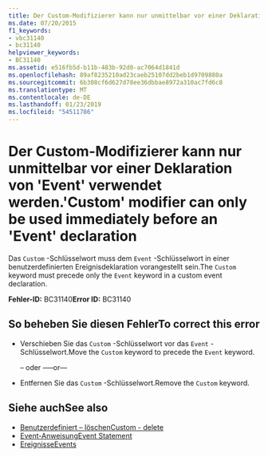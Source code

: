 ```yaml
---
title: Der Custom-Modifizierer kann nur unmittelbar vor einer Deklaration von 'Event' verwendet werden.
ms.date: 07/20/2015
f1_keywords:
- vbc31140
- bc31140
helpviewer_keywords:
- BC31140
ms.assetid: e516fb5d-b11b-483b-92d0-ac7064d1841d
ms.openlocfilehash: 89af8235210ad23caeb25107dd2beb1d9709880a
ms.sourcegitcommit: 6b308cf6d627d78ee36dbbae8972a310ac7fd6c8
ms.translationtype: MT
ms.contentlocale: de-DE
ms.lasthandoff: 01/23/2019
ms.locfileid: "54511786"
---
```

# <a name="custom-modifier-can-only-be-used-immediately-before-an-event-declaration"></a><span data-ttu-id="8f3a0-102">Der Custom-Modifizierer kann nur unmittelbar vor einer Deklaration von 'Event' verwendet werden.</span><span class="sxs-lookup"><span data-stu-id="8f3a0-102">'Custom' modifier can only be used immediately before an 'Event' declaration</span></span>
<span data-ttu-id="8f3a0-103">Das `Custom` -Schlüsselwort muss dem `Event` -Schlüsselwort in einer benutzerdefinierten Ereignisdeklaration vorangestellt sein.</span><span class="sxs-lookup"><span data-stu-id="8f3a0-103">The `Custom` keyword must precede only the `Event` keyword in a custom event declaration.</span></span>  
  
 <span data-ttu-id="8f3a0-104">**Fehler-ID:** BC31140</span><span class="sxs-lookup"><span data-stu-id="8f3a0-104">**Error ID:** BC31140</span></span>  
  
## <a name="to-correct-this-error"></a><span data-ttu-id="8f3a0-105">So beheben Sie diesen Fehler</span><span class="sxs-lookup"><span data-stu-id="8f3a0-105">To correct this error</span></span>  
  
-   <span data-ttu-id="8f3a0-106">Verschieben Sie das `Custom` -Schlüsselwort vor das `Event` -Schlüsselwort.</span><span class="sxs-lookup"><span data-stu-id="8f3a0-106">Move the `Custom` keyword to precede the `Event` keyword.</span></span>  
  
     <span data-ttu-id="8f3a0-107">– oder –</span><span class="sxs-lookup"><span data-stu-id="8f3a0-107">—or—</span></span>  
  
-   <span data-ttu-id="8f3a0-108">Entfernen Sie das `Custom` -Schlüsselwort.</span><span class="sxs-lookup"><span data-stu-id="8f3a0-108">Remove the `Custom` keyword.</span></span>  
  
## <a name="see-also"></a><span data-ttu-id="8f3a0-109">Siehe auch</span><span class="sxs-lookup"><span data-stu-id="8f3a0-109">See also</span></span>
- [<span data-ttu-id="8f3a0-110">Benutzerdefiniert – löschen</span><span class="sxs-lookup"><span data-stu-id="8f3a0-110">Custom - delete</span></span>](https://msdn.microsoft.com/library/dc62be07-c896-4866-a533-982a661d143f)
- [<span data-ttu-id="8f3a0-111">Event-Anweisung</span><span class="sxs-lookup"><span data-stu-id="8f3a0-111">Event Statement</span></span>](../../visual-basic/language-reference/statements/event-statement.md)
- [<span data-ttu-id="8f3a0-112">Ereignisse</span><span class="sxs-lookup"><span data-stu-id="8f3a0-112">Events</span></span>](../../visual-basic/programming-guide/language-features/events/index.md)
